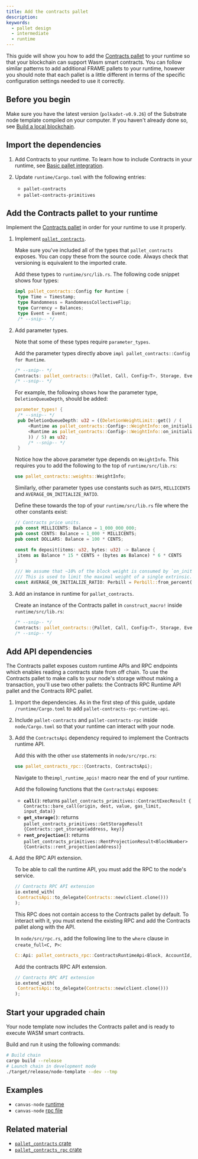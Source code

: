 ```yaml
---
title: Add the contracts pallet
description:
keywords:
  - pallet design
  - intermediate
  - runtime
---
```


This guide will show you how to add the [Contracts pallet](https://paritytech.github.io/substrate/master/pallet_contracts/index.html) to your runtime so that your blockchain can support Wasm smart contracts.
You can follow similar patterns to add additional FRAME pallets to your runtime, however you should note that each pallet is a little different in terms of the specific configuration settings needed to use it correctly.

## Before you begin

Make sure you have the latest version (`polkadot-v0.9.26`) of the Substrate node template compiled on your computer.
If you haven't already done so, see [Build a local blockchain](/tutorials/get-started/build-local-blockchain/).

## Import the dependencies

1. Add Contracts to your runtime.
   To learn how to include Contracts in your runtime, see [Basic pallet integration](/reference/how-to-guides/basics/import-a-pallet).

1. Update `runtime/Cargo.toml` with the following entries:
   - `pallet-contracts`
   - `pallet-contracts-primitives`

## Add the Contracts pallet to your runtime

Implement the [Contracts pallet](https://paritytech.github.io/substrate/master/pallet_contracts/) in order for your runtime to use it properly.

1. Implement [`pallet_contracts`](https://paritytech.github.io/substrate/master/pallet_contracts/index.html).

   Make sure you've included all of the types that `pallet_contracts` exposes.
   You can copy these from the source code.
   Always check that versioning is equivalent to the imported crate.

   Add these types to `runtime/src/lib.rs`.
   The following code snippet shows four types:

   ```rust
   impl pallet_contracts::Config for Runtime {
   	type Time = Timestamp;
   	type Randomness = RandomnessCollectiveFlip;
   	type Currency = Balances;
   	type Event = Event;
   	/* --snip-- */
   ```

1. Add parameter types.

   Note that some of these types require `parameter_types`.

   Add the parameter types directly above `impl pallet_contracts::Config for Runtime`.

   ```rust
   /* --snip-- */
   Contracts: pallet_contracts::{Pallet, Call, Config<T>, Storage, Event<T>},
   /* --snip-- */
   ```

   For example, the following shows how the parameter type, `DeletionQueueDepth`, should be added:

   ```rust
   parameter_types! {
   	/* --snip-- */
   	pub DeletionQueueDepth: u32 = ((DeletionWeightLimit::get() / (
   		<Runtime as pallet_contracts::Config>::WeightInfo::on_initialize_per_queue_item(1) -
   		<Runtime as pallet_contracts::Config>::WeightInfo::on_initialize_per_queue_item(0)
   		)) / 5) as u32;
   		/* --snip-- */
   	}
   ```

   Notice how the above parameter type depends on `WeightInfo`. This requires you to add the following to the top of `runtime/src/lib.rs`:

   ```rust
   use pallet_contracts::weights::WeightInfo;
   ```

   Similarly, other parameter types use constants such as `DAYS`, `MILLICENTS` and `AVERAGE_ON_INITIALIZE_RATIO`.

   Define these towards the top of your `runtime/src/lib.rs` file where the other constants exist:

   ```rust
   // Contracts price units.
   pub const MILLICENTS: Balance = 1_000_000_000;
   pub const CENTS: Balance = 1_000 * MILLICENTS;
   pub const DOLLARS: Balance = 100 * CENTS;

   const fn deposit(items: u32, bytes: u32) -> Balance {
   	items as Balance * 15 * CENTS + (bytes as Balance) * 6 * CENTS
   }

   /// We assume that ~10% of the block weight is consumed by `on_initialize` handlers.
   /// This is used to limit the maximal weight of a single extrinsic.
   const AVERAGE_ON_INITIALIZE_RATIO: Perbill = Perbill::from_percent(10);
   ```

1. Add an instance in runtime for `pallet_contracts`.

   Create an instance of the Contracts pallet in `construct_macro!` inside `runtime/src/lib.rs`:

   ```rust
   /* --snip-- */
   Contracts: pallet_contracts::{Pallet, Call, Config<T>, Storage, Event<T>},
   /* --snip-- */
   ```

## Add API dependencies

The Contracts pallet exposes custom runtime APIs and RPC endpoints
which enables reading a contracts state from off chain. To use
the Contracts pallet to make calls to your node's storage without making a transaction, you'll use two other pallets: the Contracts RPC Runtime API pallet and the Contracts RPC pallet.

1. Import the dependencies.
   As in the first step of this guide, update `/runtime/Cargo.toml` to add `pallet-contracts-rpc-runtime-api`.

1. Include `pallet-contracts` and `pallet-contracts-rpc` inside `node/Cargo.toml` so that your runtime can interact with your node.

1. Add the `ContractsApi` dependency required to implement the Contracts runtime API.

   Add this with the other `use` statements in `node/src/rpc.rs`:

   ```rust
   use pallet_contracts_rpc::{Contracts, ContractsApi};
   ```

   Navigate to the`impl_runtime_apis!` macro near the end of your runtime.

   Add the following functions that the `ContractsApi` exposes:

   - **`call()`**: returns `pallet_contracts_primitives::ContractExecResult { Contracts::bare_call(origin, dest, value, gas_limit, input_data)}`
   - **`get_storage()`**: returns `pallet_contracts_primitives::GetStorageResult {Contracts::get_storage(address, key)}`
   - **`rent_projection()`**: returns `pallet_contracts_primitives::RentProjectionResult<BlockNumber> {Contracts::rent_projection(address)}`

1. Add the RPC API extension.

   To be able to call the runtime API, you must add the RPC to the node's service.

   ```rust
   // Contracts RPC API extension
   io.extend_with(
   	ContractsApi::to_delegate(Contracts::new(client.clone()))
   );
   ```

   This RPC does not contain access to the Contracts pallet by default.
   To interact with it, you must extend the existing RPC and add the Contracts pallet along with the API.

   In `node/src/rpc.rs`, add the following line to the `where` clause in `create_full<C, P>`:

   ```rust
   C::Api: pallet_contracts_rpc::ContractsRuntimeApi<Block, AccountId, Balance, BlockNumber>,
   ```

   Add the contracts RPC API extension.

   ```rust
   // Contracts RPC API extension
   io.extend_with(
   	ContractsApi::to_delegate(Contracts::new(client.clone()))
   );
   ```

## Start your upgraded chain

Your node template now includes the Contracts pallet and is ready to execute WASM smart contracts.

Build and run it using the following commands:

```bash
# Build chain
cargo build --release
# Launch chain in development mode
./target/release/node-template --dev --tmp
```

## Examples

- `canvas-node` [runtime](https://github.com/paritytech/canvas-node/blob/master/runtime/src/lib.rs#L361)
- `canvas-node` [rpc file](https://github.com/paritytech/canvas-node/blob/master/node/src/rpc.rs)

## Related material

- [`pallet_contracts` crate](https://paritytech.github.io/substrate/master/pallet_contracts/index.html)
- [`pallet_contracts_rpc` crate](https://paritytech.github.io/substrate/master/pallet_contracts_rpc/index.html)
